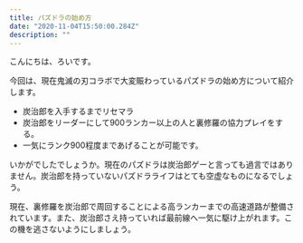 ```yaml
---
title: パズドラの始め方
date: "2020-11-04T15:50:00.284Z"
description: ""
---
```


こんにちは、ろいです。

今回は、現在鬼滅の刃コラボで大変賑わっているパズドラの始め方について紹介します。

- 炭治郎を入手するまでリセマラ
- 炭治郎をリーダーにして900ランカー以上の人と裏修羅の協力プレイをする。
- 一気にランク900程度まであげることが可能です。

いかがでしたでしょうか。現在のパズドラは炭治郎ゲーと言っても過言ではありません。炭治郎を持っていないパズドラライフはとても空虚なものになるでしょう。

現在、裏修羅を炭治郎で周回することによる高ランカーまでの高速道路が整備されています。また、炭治郎さえ持っていれば最前線へ一気に駆け上がれます。この機を逃さないようにしましょう。